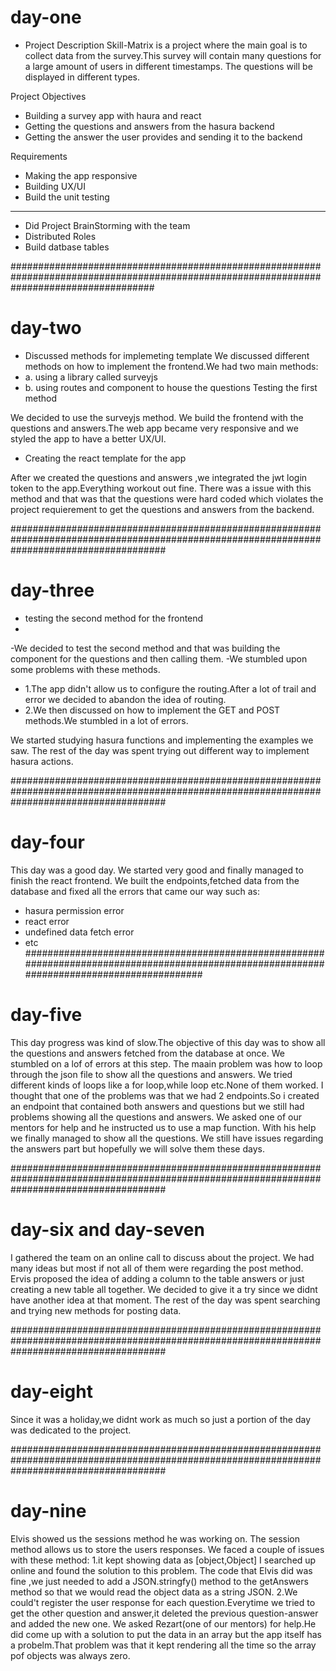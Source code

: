 # day-one
- Project Description
Skill-Matrix is a project where the main goal is to collect data from the survey.This survey will contain many questions for a large amount of users in   different timestamps. The questions will be displayed in different types.

Project Objectives
- Building a survey app with haura and react
- Getting the questions and answers from the hasura backend
- Getting the answer the user provides and sending it to the backend

Requirements
- Making the app responsive
- Building UX/UI
- Build the unit testing
--------
      
- Did Project BrainStorming with the team
- Distributed Roles
- Build datbase tables

##########################################################################################################################################

# day-two
- Discussed methods for implemeting template
We discussed different methods on how to implement the frontend.We had two main methods:
- a. using a library called surveyjs
- b. using routes and component to house the questions
Testing the first method

We decided to use the surveyjs method.
We build the frontend with the questions and answers.The web app became very responsive and we styled the app to have a better UX/UI.

- Creating the react template for the app

After we created the questions and answers ,we integrated the jwt login token to the app.Everything workout out fine.
There was a issue with this method and that was that the questions were hard coded which violates the project requierement to get the questions and answers from the backend.

############################################################################################################################################

# day-three
- testing the second method for the frontend
- 
-We decided to test the second method and that was building the component for the questions and then calling them.
-We stumbled upon some problems with these methods.
- 1.The app didn't allow us to configure the routing.After a lot of trail and error we decided to abandon the idea of routing.
- 2.We then discussed on how to implement the GET and POST methods.We stumbled in a lot of errors.
 
We started studying hasura functions and implementing the examples we saw.
The rest of the day was spent trying out different way to implement hasura actions.

############################################################################################################################################
# day-four
This day was a good day.
We started very good and finally managed to finish the react frontend.
We built the endpoints,fetched data from the database and fixed all the errors that came our way such as:
- hasura permission error
- react error
- undefined data fetch error
- etc
############################################################################################################################################
# day-five
This day progress was kind of slow.The objective of this day was to show all the questions and answers fetched from the database at once.
We stumbled on a lof of errors at this step.
The maain problem was how to loop through the json file to show all the questions and answers.
We tried different kinds of loops like a for loop,while loop etc.None of them worked.
I thought that one of the problems was that we had 2 endpoints.So i created an endpoint that contained both answers and questions but we still had problems
showing all the questions and answers.
We asked one of our mentors for help and he instructed us to use a map function.
With his help we finally managed to show all the questions.
We still have issues regarding the answers part but hopefully we will solve them these days.

############################################################################################################################################

# day-six and day-seven
I gathered the team on an online call to discuss about the project.
We had many ideas but most if not all of them were regarding the post method.
Ervis proposed the idea of adding a column to the table answers or just creating a new table all together.
We decided to give it a try since we didnt have another idea at that moment.
The rest of the day was spent searching and trying new methods for posting data.

############################################################################################################################################

# day-eight
Since it was a holiday,we didnt work as much so just a portion of the day was dedicated to the project.

############################################################################################################################################

# day-nine
Elvis showed us the sessions method he was working on.
The session method allows us to store the users responses.
We faced a couple of issues with these method:
      1.it kept showing data as [object,Object]
I searched up online and found the solution to this problem.
The code that Elvis did was fine ,we just needed to add a JSON.stringfy() method to the getAnswers method so that we would read the object data as a string JSON.
      2.We could't register the user response for each question.Everytime we tried to get the other question and answer,it deleted the previous question-answer and added the new one.
      We asked Rezart(one of our mentors) for help.He did come up with a solution to put the data in an array but the app itself has a probelm.That problem was that it kept rendering all the time so the array pof objects was always zero.






